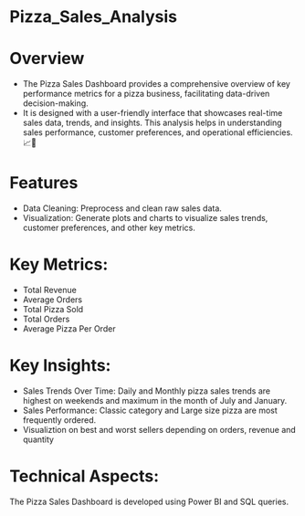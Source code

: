 # Pizza_Sales_Analysis
# Overview
* The Pizza Sales Dashboard provides a comprehensive overview of key performance metrics for a pizza business, facilitating data-driven decision-making. 
* It is designed with a user-friendly interface that showcases real-time sales data, trends, and insights. This analysis helps in understanding sales performance, customer preferences, and operational efficiencies.📈🍕

# Features
* Data Cleaning: Preprocess and clean raw sales data.
* Visualization: Generate plots and charts to visualize sales trends, customer preferences, and other key metrics.

# Key Metrics:
* Total Revenue
* Average Orders
* Total Pizza Sold
* Total Orders
* Average Pizza Per Order

# Key Insights:
* Sales Trends Over Time: Daily and Monthly pizza sales trends are highest on weekends and maximum in the month of July and January.
* Sales Performance: Classic category and Large size pizza are most frequently ordered.
* Visualiztion on best and worst sellers depending on orders, revenue and quantity

# Technical Aspects:
The Pizza Sales Dashboard is developed using Power BI and SQL queries.
